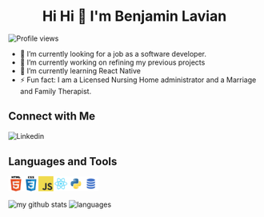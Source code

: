 # <div align="center"> Hi Hi  👋   I'm Benjamin Lavian</div>

![Profile views](https://views.whatilearened.today/views/github/blavian/views.svg)

- 🔭 I’m currently looking for a job as a software developer. 
-  🔭 I’m currently working on refining my previous projects
- 🌱 I’m currently learning  React Native
- ⚡ Fun fact: I am a Licensed Nursing Home administrator and a Marriage and Family Therapist.

## Connect with Me
<p align="left">
<img align="center" src="https://img.shields.io/badge/-LinkedIn-0077b5?style=?style=for-the-badge&logo=Linkedin&logoColor=white&link=https://www.linkedin.com/in/benjamin-lavian/"  alt="Linkedin"  />

</p>

## Languages and Tools
<img align="left" alt="HTML" height ="30px" width="30px" src="https://raw.githubusercontent.com/github/explore/80688e429a7d4ef2fca1e82350fe8e3517d3494d/topics/html/html.png"/>
<img align="left" alt="CSS" height ="30px" width="30px" src="https://raw.githubusercontent.com/github/explore/80688e429a7d4ef2fca1e82350fe8e3517d3494d/topics/css/css.png" />
<img align="left" alt="JavaScript" height ="30px" width="30px"src="https://raw.githubusercontent.com/github/explore/80688e429a7d4ef2fca1e82350fe8e3517d3494d/topics/javascript/javascript.png" />
<img align="left" alt="React" height ="30px" width="30px" src="https://raw.githubusercontent.com/github/explore/80688e429a7d4ef2fca1e82350fe8e3517d3494d/topics/react/react.png" />
<img align="left" alt="python" height ="30px" width="30px" src="https://raw.githubusercontent.com/github/explore/80688e429a7d4ef2fca1e82350fe8e3517d3494d/topics/python/python.png" />
<img align="left" alt="SQL" height ="30px" width="30px" src="https://raw.githubusercontent.com/github/explore/80688e429a7d4ef2fca1e82350fe8e3517d3494d/topics/sql/sql.png" />

<br />
<br />

 
<p align="left">
<img src="https://github-readme-stats.vercel.app/api?username=blavian&show_icons=true&count_private=true&theme=shades-of-purple" alt="my github stats" width="420"/>&nbsp;<img src="https://github-readme-stats.vercel.app/api/top-langs/?username=blavian&layout=compact&count_private=true&theme=shades-of-purple" alt="languages" height="165">
</p>















